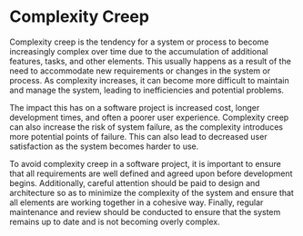 # Complexity Creep

Complexity creep is the tendency for a system or process to become increasingly complex over time due to the accumulation of additional features, tasks, and other elements. This usually happens as a result of the need to accommodate new requirements or changes in the system or process. As complexity increases, it can become more difficult to maintain and manage the system, leading to inefficiencies and potential problems.

The impact this has on a software project is increased cost, longer development times, and often a poorer user experience. Complexity creep can also increase the risk of system failure, as the complexity introduces more potential points of failure. This can also lead to decreased user satisfaction as the system becomes harder to use.

To avoid complexity creep in a software project, it is important to ensure that all requirements are well defined and agreed upon before development begins. Additionally, careful attention should be paid to design and architecture so as to minimize the complexity of the system and ensure that all elements are working together in a cohesive way. Finally, regular maintenance and review should be conducted to ensure that the system remains up to date and is not becoming overly complex.
